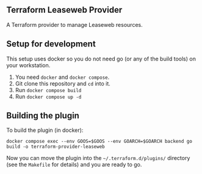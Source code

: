 Terraform Leaseweb Provider
---------------------------

A Terraform provider to manage Leaseweb resources.


Setup for development
---------------------

This setup uses docker so you do not need go (or any of the build tools) on
your workstation.

1. You need `docker` and `docker compose`.
2. Git clone this repository and `cd` into it.
3. Run `docker compose build`
4. Run `docker compose up -d`


Building the plugin
-------------------

To build the plugin (in docker):

    docker compose exec --env GOOS=$GOOS --env GOARCH=$GOARCH backend go build -o terraform-provider-leaseweb

Now you can move the plugin into the `~/.terraform.d/plugins/` directory (see
the `Makefile` for details) and you are ready to go.
